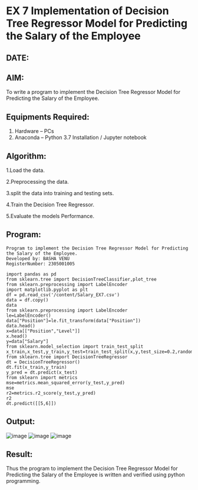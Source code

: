 # EX 7 Implementation of Decision Tree Regressor Model for Predicting the Salary of the Employee
## DATE:
## AIM:
To write a program to implement the Decision Tree Regressor Model for Predicting the Salary of the Employee.

## Equipments Required:
1. Hardware – PCs
2. Anaconda – Python 3.7 Installation / Jupyter notebook

## Algorithm:
1.Load the data.

2.Preprocessing the data.

3.split the data into training and testing sets.

4.Train the Decision Tree Regressor.

5.Evaluate the models Performance.

## Program:
```
Program to implement the Decision Tree Regressor Model for Predicting the Salary of the Employee.
Developed by: BASHA VENU
RegisterNumber: 2305001005

import pandas as pd
from sklearn.tree import DecisionTreeClassifier,plot_tree
from sklearn.preprocessing import LabelEncoder
import matplotlib.pyplot as plt
df = pd.read_csv('/content/Salary_EX7.csv')
data = df.copy()
data
from sklearn.preprocessing import LabelEncoder
le=LabelEncoder()
data["Position"]=le.fit_transform(data["Position"])
data.head()
x=data[["Position","Level"]]
x.head()
y=data["Salary"]
from sklearn.model_selection import train_test_split
x_train,x_test,y_train,y_test=train_test_split(x,y,test_size=0.2,random_state=2)
from sklearn.tree import DecisionTreeRegressor
dt = DecisionTreeRegressor()
dt.fit(x_train,y_train)
y_pred = dt.predict(x_test)
from sklearn import metrics
mse=metrics.mean_squared_error(y_test,y_pred)
mse
r2=metrics.r2_score(y_test,y_pred)
r2
dt.predict([[5,6]])
```

## Output:
![image](https://github.com/user-attachments/assets/e00566de-55ea-42b8-96dc-1fbab8fa8ef9)
![image](https://github.com/user-attachments/assets/62e1fed0-6f72-48c7-8d94-136cb9802e9f)
![image](https://github.com/user-attachments/assets/cdb2b291-814b-4516-aace-5dfda3888290)



## Result:
Thus the program to implement the Decision Tree Regressor Model for Predicting the Salary of the Employee is written and verified using python programming.
